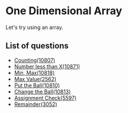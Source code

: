 One Dimensional Array
====================
Let's try using an array.

List of questions
------------------

- [Counting(10807)](https://github.com/yoru4890/coding_test/blob/main/baekjoon/one-dimensional%20array/10807.md)
- [Number less than X(10871)](https://github.com/yoru4890/coding_test/blob/main/baekjoon/one-dimensional%20array/10871.md)
- [Min, Max(10818)](https://github.com/yoru4890/coding_test/blob/main/baekjoon/one-dimensional%20array/10818.md)
- [Max Value(2562)](https://github.com/yoru4890/coding_test/blob/main/baekjoon/one-dimensional%20array/2562.md)
- [Put the Ball(10810)](https://github.com/yoru4890/coding_test/blob/main/baekjoon/one-dimensional%20array/10810.md)
- [Change the Ball(10813)](https://github.com/yoru4890/coding_test/blob/main/baekjoon/one-dimensional%20array/10813.md)
- [Assignment Check(5597)](https://github.com/yoru4890/coding_test/blob/main/baekjoon/one-dimensional%20array/5597.md)
- [Remainder(3052)](https://github.com/yoru4890/coding_test/blob/main/baekjoon/one-dimensional%20array/3052.md)
